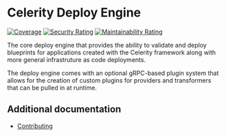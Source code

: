 # Celerity Deploy Engine

[![Coverage](https://sonarcloud.io/api/project_badges/measure?project=two-hundred_celerity-deploy-engine&metric=coverage)](https://sonarcloud.io/summary/new_code?id=two-hundred_celerity-deploy-engine)
[![Security Rating](https://sonarcloud.io/api/project_badges/measure?project=two-hundred_celerity-deploy-engine&metric=security_rating)](https://sonarcloud.io/summary/new_code?id=two-hundred_celerity-deploy-engine)
[![Maintainability Rating](https://sonarcloud.io/api/project_badges/measure?project=two-hundred_celerity-deploy-engine&metric=sqale_rating)](https://sonarcloud.io/summary/new_code?id=two-hundred_celerity-deploy-engine)

The core deploy engine that provides the ability to validate and deploy blueprints for applications
created with the Celerity framework along with more general infrastruture as code deployments.

The deploy engine comes with an optional gRPC-based plugin system that allows for the creation of custom plugins for providers and transformers that can be pulled in at runtime.

## Additional documentation

- [Contributing](docs/CONTRIBUTING.md)

